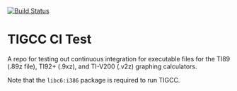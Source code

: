 [![Build Status](https://travis-ci.com/inthewaves/tigcc-ci-test.svg?branch=master)](https://travis-ci.com/inthewaves/tigcc-ci-test)

# TIGCC CI Test
A repo for testing out continuous integration for executable files for the TI89 (.89z file), 
TI92+ (.9xz), and TI-V200 (.v2z) graphing calculators.

Note that the `libc6:i386` package is required to run TIGCC.
